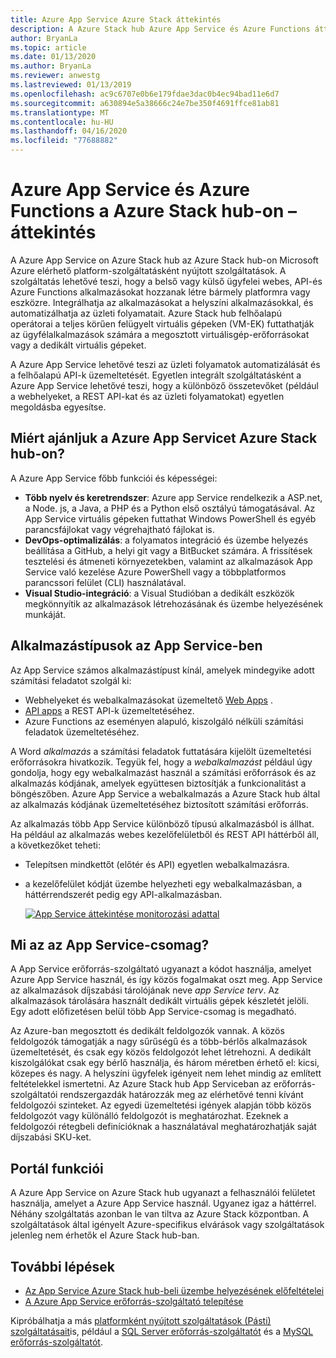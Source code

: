 ```yaml
---
title: Azure App Service Azure Stack áttekintés
description: A Azure Stack hub Azure App Service és Azure Functions áttekintése.
author: BryanLa
ms.topic: article
ms.date: 01/13/2020
ms.author: BryanLa
ms.reviewer: anwestg
ms.lastreviewed: 01/13/2019
ms.openlocfilehash: ac9c6707e0b6e179fdae3dac0b4ec94bad11e6d7
ms.sourcegitcommit: a630894e5a38666c24e7be350f4691ffce81ab81
ms.translationtype: MT
ms.contentlocale: hu-HU
ms.lasthandoff: 04/16/2020
ms.locfileid: "77688882"
---
```

# <a name="azure-app-service-and-azure-functions-on-azure-stack-hub-overview"></a>Azure App Service és Azure Functions a Azure Stack hub-on – áttekintés

A Azure App Service on Azure Stack hub az Azure Stack hub-on Microsoft Azure elérhető platform-szolgáltatásként nyújtott szolgáltatások. A szolgáltatás lehetővé teszi, hogy a belső vagy külső ügyfelei webes, API-és Azure Functions alkalmazásokat hozzanak létre bármely platformra vagy eszközre. Integrálhatja az alkalmazásokat a helyszíni alkalmazásokkal, és automatizálhatja az üzleti folyamatait. Azure Stack hub felhőalapú operátorai a teljes körűen felügyelt virtuális gépeken (VM-EK) futtathatják az ügyfélalkalmazások számára a megosztott virtuálisgép-erőforrásokat vagy a dedikált virtuális gépeket.

A Azure App Service lehetővé teszi az üzleti folyamatok automatizálását és a felhőalapú API-k üzemeltetését. Egyetlen integrált szolgáltatásként a Azure App Service lehetővé teszi, hogy a különböző összetevőket (például a webhelyeket, a REST API-kat és az üzleti folyamatokat) egyetlen megoldásba egyesítse.

## <a name="why-offer-azure-app-service-on-azure-stack-hub"></a>Miért ajánljuk a Azure App Servicet Azure Stack hub-on?

A Azure App Service főbb funkciói és képességei:

- **Több nyelv és keretrendszer**: Azure app Service rendelkezik a ASP.net, a Node. js, a Java, a PHP és a Python első osztályú támogatásával. Az App Service virtuális gépeken futtathat Windows PowerShell és egyéb parancsfájlokat vagy végrehajtható fájlokat is.
- **DevOps-optimalizálás**: a folyamatos integráció és üzembe helyezés beállítása a GitHub, a helyi git vagy a BitBucket számára. A frissítések tesztelési és átmeneti környezetekben, valamint az alkalmazások App Service való kezelése Azure PowerShell vagy a többplatformos parancssori felület (CLI) használatával.
- **Visual Studio-integráció**: a Visual Studióban a dedikált eszközök megkönnyítik az alkalmazások létrehozásának és üzembe helyezésének munkáját.

## <a name="app-types-in-app-service"></a>Alkalmazástípusok az App Service-ben

Az App Service számos alkalmazástípust kínál, amelyek mindegyike adott számítási feladatot szolgál ki:

- Webhelyeket és webalkalmazásokat üzemeltető [Web Apps](/azure/app-service/overview) .
- [API apps](/azure/app-service/overview) a REST API-k üzemeltetéséhez.
- Azure Functions az eseményen alapuló, kiszolgáló nélküli számítási feladatok üzemeltetéséhez.

A Word *alkalmazás* a számítási feladatok futtatására kijelölt üzemeltetési erőforrásokra hivatkozik. Tegyük fel, hogy a *webalkalmazást* például úgy gondolja, hogy egy webalkalmazást használ a számítási erőforrások és az alkalmazás kódjának, amelyek együttesen biztosítják a funkcionalitást a böngészőben. Azure App Service a webalkalmazás a Azure Stack hub által az alkalmazás kódjának üzemeltetéséhez biztosított számítási erőforrás.

Az alkalmazás több App Service különböző típusú alkalmazásból is állhat. Ha például az alkalmazás webes kezelőfelületből és REST API háttérből áll, a következőket teheti:

- Telepítsen mindkettőt (előtér és API) egyetlen webalkalmazásra.
- a kezelőfelület kódját üzembe helyezheti egy webalkalmazásban, a háttérrendszerét pedig egy API-alkalmazásban.

   [![App Service áttekintése monitorozási adattal](media/azure-stack-app-service-overview/image01.png "App Service áttekintése monitorozási adattal")](media/azure-stack-app-service-overview/image01.png#lightbox)

## <a name="what-is-an-app-service-plan"></a>Mi az az App Service-csomag?

A App Service erőforrás-szolgáltató ugyanazt a kódot használja, amelyet Azure App Service használ, és így közös fogalmakat oszt meg. App Service az alkalmazások díjszabási tárolójának neve *app Service terv*. Az alkalmazások tárolására használt dedikált virtuális gépek készletét jelöli. Egy adott előfizetésen belül több App Service-csomag is megadható.

Az Azure-ban megosztott és dedikált feldolgozók vannak. A közös feldolgozók támogatják a nagy sűrűségű és a több-bérlős alkalmazások üzemeltetését, és csak egy közös feldolgozót lehet létrehozni. A dedikált kiszolgálókat csak egy bérlő használja, és három méretben érhető el: kicsi, közepes és nagy. A helyszíni ügyfelek igényeit nem lehet mindig az említett feltételekkel ismertetni. Az Azure Stack hub App Serviceban az erőforrás-szolgáltatói rendszergazdák határozzák meg az elérhetővé tenni kívánt feldolgozói szinteket. Az egyedi üzemeltetési igények alapján több közös feldolgozót vagy különálló feldolgozót is meghatározhat. Ezeknek a feldolgozói rétegbeli definícióknak a használatával meghatározhatják saját díjszabási SKU-ket.

## <a name="portal-features"></a>Portál funkciói


A Azure App Service on Azure Stack hub ugyanazt a felhasználói felületet használja, amelyet a Azure App Service használ. Ugyanez igaz a háttérrel. Néhány szolgáltatás azonban le van tiltva az Azure Stack központban. A szolgáltatások által igényelt Azure-specifikus elvárások vagy szolgáltatások jelenleg nem érhetők el Azure Stack hub-ban.

## <a name="next-steps"></a>További lépések

- [Az App Service Azure Stack hub-beli üzembe helyezésének előfeltételei](azure-stack-app-service-before-you-get-started.md)
- [A Azure App Service erőforrás-szolgáltató telepítése](azure-stack-app-service-deploy.md)

Kipróbálhatja a más [platformként nyújtott szolgáltatások (Pásti) szolgáltatásait](service-plan-offer-subscription-overview.md)is, például a [SQL Server erőforrás-szolgáltatót](azure-stack-sql-resource-provider-deploy.md) és a [MySQL erőforrás-szolgáltatót](azure-stack-mysql-resource-provider-deploy.md).
